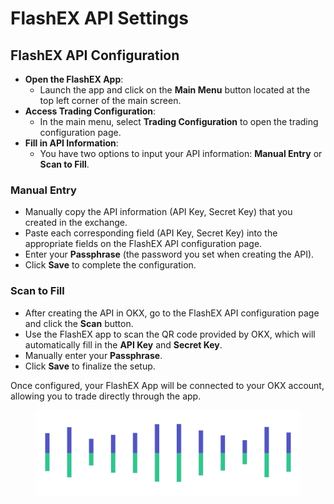 # FlashEX API Settings

## FlashEX API Configuration

* **Open the FlashEX App**:
  * Launch the app and click on the **Main Menu** button located at the top left corner of the main screen.
* **Access Trading Configuration**:
  * In the main menu, select **Trading Configuration** to open the trading configuration page.
* **Fill in API Information**:
  * You have two options to input your API information: **Manual Entry** or **Scan to Fill**.

### Manual Entry

* Manually copy the API information (API Key, Secret Key) that you created in the exchange.
* Paste each corresponding field (API Key, Secret Key) into the appropriate fields on the FlashEX API configuration page.
* Enter your **Passphrase** (the password you set when creating the API).
* Click **Save** to complete the configuration.

### Scan to Fill

* After creating the API in OKX, go to the FlashEX API configuration page and click the **Scan** button.
* Use the FlashEX app to scan the QR code provided by OKX, which will automatically fill in the **API Key** and **Secret Key**.
* Manually enter your **Passphrase**.
* Click **Save** to finalize the setup.

Once configured, your FlashEX App will be connected to your OKX account, allowing you to trade directly through the app.

<figure><img src="../../.gitbook/assets/Pagination (2).png" alt=""><figcaption></figcaption></figure>
